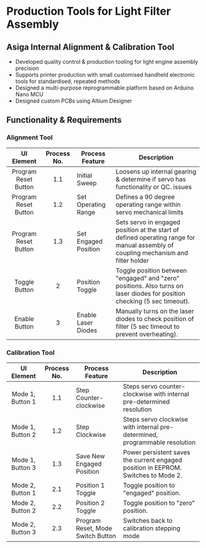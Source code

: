 # Production Tools for Light Filter Assembly

## Asiga Internal Alignment & Calibration Tool
- Developed quality control & production tooling for light engine assembly precision
- Supports printer production with small customised handheld electronic tools for standardised, repeated methods
- Designed a multi-purpose reprogrammable platform based on Arduino Nano MCU
- Designed custom PCBs using Altium Designer

## Functionality & Requirements
### Alignment Tool
|      UI Element      | Process No. | Process Feature      | Description                                                                                                                        |
| :------------------: | :---------: | -------------------- | ---------------------------------------------------------------------------------------------------------------------------------- |
| Program Reset Button |     1.1     | Initial Sweep        | Loosens up internal gearing & determine if servo has functionality or QC. issues                                                   |
| Program Reset Button |     1.2     | Set Operating Range  | Defines a 90 degree operating range within servo mechanical  limits                                                                |
| Program Reset Button |     1.3     | Set Engaged Position | Sets servo in engaged position at the start of defined operating range for manual assembly of coupling mechanism and filter holder |
|    Toggle Button     |      2      | Position Toggle      | Toggle position between "engaged" and "zero" positions. Also turns on laser diodes for position checking (5 sec timeout).          |
|    Enable Button     |      3      | Enable Laser Diodes  | Manually turns on the laser diodes to check position of filter (5 sec timeout to prevent overheating).                             |

### Calibration Tool
|    UI Element    | Process No. | Process Feature                   | Description                                                                        |
| :--------------: | :---------: | --------------------------------- | ---------------------------------------------------------------------------------- |
| Mode 1, Button 1 |     1.1     | Step Counter-clockwise            | Steps servo counter-clockwise with internal pre-determined resolution              |
| Mode 1, Button 2 |     1.2     | Step Clockwise                    | Steps servo clockwise with internal pre-determined, programmable resolution        |
| Mode 1, Button 3 |     1.3     | Save New Engaged Position         | Power persistent saves the current engaged position in EEPROM. Switches to Mode 2. |
| Mode 2, Button 1 |     2.1     | Position 1 Toggle                 | Toggle position to "engaged" position.                                             |
| Mode 2, Button 2 |     2.2     | Position 2 Toggle                 | Toggle position to "zero" position.                                                |
| Mode 2, Button 3 |     2.3     | Program Reset, Mode Switch Button | Switches back to calibration stepping mode                                         |